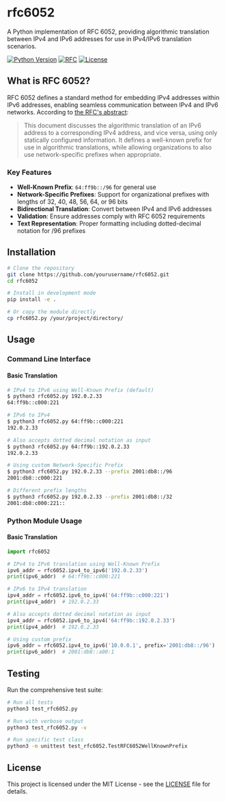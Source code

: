 # rfc6052

A Python implementation of RFC 6052, providing algorithmic translation between IPv4 and IPv6 addresses for use in IPv4/IPv6 translation scenarios.

[![Python Version](https://img.shields.io/badge/python-3.6%2B-blue.svg)](https://www.python.org/downloads/)
[![RFC](https://img.shields.io/badge/RFC-6052-green.svg)](https://datatracker.ietf.org/doc/html/rfc6052)
[![License](https://img.shields.io/badge/license-MIT-blue.svg)](LICENSE)

## What is RFC 6052?

RFC 6052 defines a standard method for embedding IPv4 addresses within IPv6 addresses, enabling seamless communication between IPv4 and IPv6 networks. According to [the RFC's abstract](https://datatracker.ietf.org/doc/html/rfc6052):

> This document discusses the algorithmic translation of an IPv6 address to a corresponding IPv4 address, and vice versa, using only statically configured information. It defines a well-known prefix for use in algorithmic translations, while allowing organizations to also use network-specific prefixes when appropriate.

### Key Features

- **Well-Known Prefix**: `64:ff9b::/96` for general use
- **Network-Specific Prefixes**: Support for organizational prefixes with lengths of 32, 40, 48, 56, 64, or 96 bits
- **Bidirectional Translation**: Convert between IPv4 and IPv6 addresses
- **Validation**: Ensure addresses comply with RFC 6052 requirements
- **Text Representation**: Proper formatting including dotted-decimal notation for /96 prefixes

## Installation

```bash
# Clone the repository
git clone https://github.com/yourusername/rfc6052.git
cd rfc6052

# Install in development mode
pip install -e .

# Or copy the module directly
cp rfc6052.py /your/project/directory/
```

## Usage

### Command Line Interface

#### Basic Translation

```bash
# IPv4 to IPv6 using Well-Known Prefix (default)
$ python3 rfc6052.py 192.0.2.33
64:ff9b::c000:221

# IPv6 to IPv4
$ python3 rfc6052.py 64:ff9b::c000:221
192.0.2.33

# Also accepts dotted decimal notation as input
$ python3 rfc6052.py 64:ff9b::192.0.2.33
192.0.2.33

# Using custom Network-Specific Prefix
$ python3 rfc6052.py 192.0.2.33 --prefix 2001:db8::/96
2001:db8::c000:221

# Different prefix lengths
$ python3 rfc6052.py 192.0.2.33 --prefix 2001:db8::/32
2001:db8:c000:221::
```

### Python Module Usage

#### Basic Translation

```python
import rfc6052

# IPv4 to IPv6 translation using Well-Known Prefix
ipv6_addr = rfc6052.ipv4_to_ipv6('192.0.2.33')
print(ipv6_addr)  # 64:ff9b::c000:221

# IPv6 to IPv4 translation
ipv4_addr = rfc6052.ipv6_to_ipv4('64:ff9b::c000:221')
print(ipv4_addr)  # 192.0.2.33

# Also accepts dotted decimal notation as input
ipv4_addr = rfc6052.ipv6_to_ipv4('64:ff9b::192.0.2.33')
print(ipv4_addr)  # 192.0.2.33

# Using custom prefix
ipv6_addr = rfc6052.ipv4_to_ipv6('10.0.0.1', prefix='2001:db8::/96')
print(ipv6_addr)  # 2001:db8::a00:1
```

## Testing

Run the comprehensive test suite:

```bash
# Run all tests
python3 test_rfc6052.py

# Run with verbose output
python3 test_rfc6052.py -v

# Run specific test class
python3 -m unittest test_rfc6052.TestRFC6052WellKnownPrefix
```

## License

This project is licensed under the MIT License - see the [LICENSE](LICENSE) file for details.